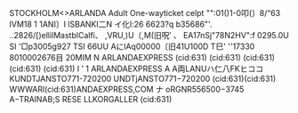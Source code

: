 STOCKHOLM<>ARLANDA Adult One-wayticket celpt "":01()1-0叩(〕8/“63 IVM18 1 1ANI〕I lSBANKI二N イ化l:26 6623?q b35686"'. ..2826/[)ellilMastblCalfi、 ,VRU,)U〔,M(旧呪′ 、 EA17nSj"78N2HV":f 0295.0U SI '□p3005g927 TSI 66UU AにlAq00000〔旧41U100D T巳' ''17330 8010002676目 20MIM N ARLANDAEXPRESS (cid:631) (cid:631) (cid:631) (cid:631) (cid:631) I ’ 1 ARLANDAEXPRESS A A両LANUハ仁八FKヒココ KUNDTJANSTO771-720200 UNDTjANSTO771−720200 (cid:631)(cid:631) WWWARl(cid:631)ANDAEXPRESS,COM ナ oRGNR556500−3745 A−TRAlNAB;S RESE LLKORGALLER (cid:631)